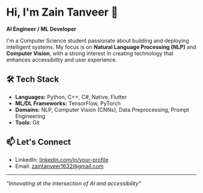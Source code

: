 # Hi, I'm Zain Tanveer 👋

**AI Engineer / ML Developer**

I'm a Computer Science student passionate about building and deploying intelligent systems. My focus is on **Natural Language Processing (NLP)** and **Computer Vision**, with a strong interest in creating technology that enhances accessibility and user experience.

## 🛠️ Tech Stack
*   **Languages:** Python, C++, C#, Native, Flutter
*   **ML/DL Frameworks:** TensorFlow, PyTorch
*   **Domains:** NLP, Computer Vision (CNNs), Data Preprocessing, Prompt Engineering
*   **Tools:** Git

## 📫 Let's Connect
- LinkedIn: [linkedin.com/in/your-profile](https://www.linkedin.com/in/zain-tanveer-787564289)
- Email: zaintanveer1632@gmail.com

---

*"Innovating at the intersection of AI and accessibility"*
